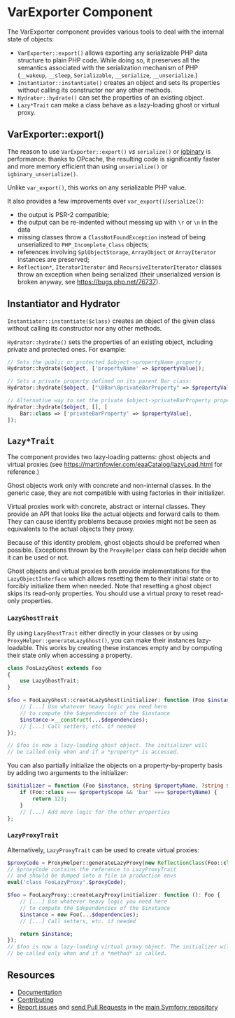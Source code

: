 VarExporter Component
=====================

The VarExporter component provides various tools to deal with the internal state
of objects:

- `VarExporter::export()` allows exporting any serializable PHP data structure to
  plain PHP code. While doing so, it preserves all the semantics associated with
  the serialization mechanism of PHP (`__wakeup`, `__sleep`, `Serializable`,
  `__serialize`, `__unserialize`.)
- `Instantiator::instantiate()` creates an object and sets its properties without
  calling its constructor nor any other methods.
- `Hydrator::hydrate()` can set the properties of an existing object.
- `Lazy*Trait` can make a class behave as a lazy-loading ghost or virtual proxy.

VarExporter::export()
---------------------

The reason to use `VarExporter::export()` *vs* `serialize()` or
[igbinary](https://github.com/igbinary/igbinary) is performance: thanks to
OPcache, the resulting code is significantly faster and more memory efficient
than using `unserialize()` or `igbinary_unserialize()`.

Unlike `var_export()`, this works on any serializable PHP value.

It also provides a few improvements over `var_export()`/`serialize()`:

 * the output is PSR-2 compatible;
 * the output can be re-indented without messing up with `\r` or `\n` in the data
 * missing classes throw a `ClassNotFoundException` instead of being unserialized
   to `PHP_Incomplete_Class` objects;
 * references involving `SplObjectStorage`, `ArrayObject` or `ArrayIterator`
   instances are preserved;
 * `Reflection*`, `IteratorIterator` and `RecursiveIteratorIterator` classes
   throw an exception when being serialized (their unserialized version is broken
   anyway, see https://bugs.php.net/76737).

Instantiator and Hydrator
-------------------------

`Instantiator::instantiate($class)` creates an object of the given class without
calling its constructor nor any other methods.

`Hydrator::hydrate()` sets the properties of an existing object, including
private and protected ones. For example:

```php
// Sets the public or protected $object->propertyName property
Hydrator::hydrate($object, ['propertyName' => $propertyValue]);

// Sets a private property defined on its parent Bar class:
Hydrator::hydrate($object, ["\0Bar\0privateBarProperty" => $propertyValue]);

// Alternative way to set the private $object->privateBarProperty property
Hydrator::hydrate($object, [], [
    Bar::class => ['privateBarProperty' => $propertyValue],
]);
```

`Lazy*Trait`
------------

The component provides two lazy-loading patterns: ghost objects and virtual
proxies (see https://martinfowler.com/eaaCatalog/lazyLoad.html for reference.)

Ghost objects work only with concrete and non-internal classes. In the generic
case, they are not compatible with using factories in their initializer.

Virtual proxies work with concrete, abstract or internal classes. They provide an
API that looks like the actual objects and forward calls to them. They can cause
identity problems because proxies might not be seen as equivalents to the actual
objects they proxy.

Because of this identity problem, ghost objects should be preferred when
possible. Exceptions thrown by the `ProxyHelper` class can help decide when it
can be used or not.

Ghost objects and virtual proxies both provide implementations for the
`LazyObjectInterface` which allows resetting them to their initial state or to
forcibly initialize them when needed. Note that resetting a ghost object skips
its read-only properties. You should use a virtual proxy to reset read-only
properties.

### `LazyGhostTrait`

By using `LazyGhostTrait` either directly in your classes or by using
`ProxyHelper::generateLazyGhost()`, you can make their instances lazy-loadable.
This works by creating these instances empty and by computing their state only
when accessing a property.

```php
class FooLazyGhost extends Foo
{
    use LazyGhostTrait;
}

$foo = FooLazyGhost::createLazyGhost(initializer: function (Foo $instance): void {
    // [...] Use whatever heavy logic you need here
    // to compute the $dependencies of the $instance
    $instance->__construct(...$dependencies);
    // [...] Call setters, etc. if needed
});

// $foo is now a lazy-loading ghost object. The initializer will
// be called only when and if a *property* is accessed.
```

You can also partially initialize the objects on a property-by-property basis by
adding two arguments to the initializer:

```php
$initializer = function (Foo $instance, string $propertyName, ?string $propertyScope): mixed {
    if (Foo::class === $propertyScope && 'bar' === $propertyName) {
        return 123;
    }
    // [...] Add more logic for the other properties
};
```

### `LazyProxyTrait`

Alternatively, `LazyProxyTrait` can be used to create virtual proxies:

```php
$proxyCode = ProxyHelper::generateLazyProxy(new ReflectionClass(Foo::class));
// $proxyCode contains the reference to LazyProxyTrait
// and should be dumped into a file in production envs
eval('class FooLazyProxy'.$proxyCode);

$foo = FooLazyProxy::createLazyProxy(initializer: function (): Foo {
    // [...] Use whatever heavy logic you need here
    // to compute the $dependencies of the $instance
    $instance = new Foo(...$dependencies);
    // [...] Call setters, etc. if needed

    return $instance;
});
// $foo is now a lazy-loading virtual proxy object. The initializer will
// be called only when and if a *method* is called.
```

Resources
---------

 * [Documentation](https://symfony.com/doc/current/components/var_exporter.html)
 * [Contributing](https://symfony.com/doc/current/contributing/index.html)
 * [Report issues](https://github.com/symfony/symfony/issues) and
   [send Pull Requests](https://github.com/symfony/symfony/pulls)
   in the [main Symfony repository](https://github.com/symfony/symfony)
